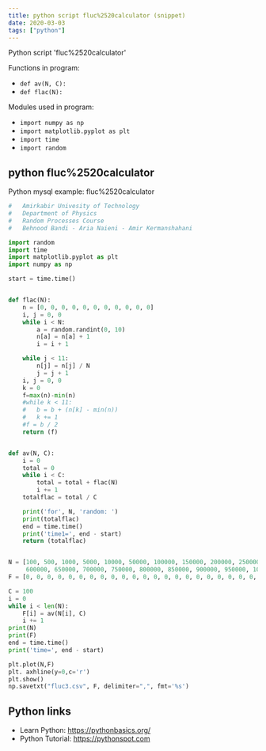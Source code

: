 ```yaml
---
title: python script fluc%2520calculator (snippet)
date: 2020-03-03
tags: ["python"]
---
```

Python script 'fluc%2520calculator'

Functions in program: 
* `def av(N, C):`
* `def flac(N):`

Modules used in program: 
* `import numpy as np`
* `import matplotlib.pyplot as plt`
* `import time`
* `import random`

## python fluc%2520calculator

Python mysql example: fluc%2520calculator

```python
#   Amirkabir Univesity of Technology
#   Department of Physics
#   Random Processes Course
#   Behnood Bandi - Aria Naieni - Amir Kermanshahani

import random
import time
import matplotlib.pyplot as plt
import numpy as np

start = time.time()


def flac(N):
    n = [0, 0, 0, 0, 0, 0, 0, 0, 0, 0, 0]
    i, j = 0, 0
    while i < N:
        a = random.randint(0, 10)
        n[a] = n[a] + 1
        i = i + 1

    while j < 11:
        n[j] = n[j] / N
        j = j + 1
    i, j = 0, 0
    k = 0
    f=max(n)-min(n)
    #while k < 11:
    #   b = b + (n[k] - min(n))
    #   k += 1
    #f = b / 2
    return (f)


def av(N, C):
    i = 0
    total = 0
    while i < C:
        total = total + flac(N)
        i += 1
    totalflac = total / C

    print('for', N, 'random: ')
    print(totalflac)
    end = time.time()
    print('time1=', end - start)
    return (totalflac)


N = [100, 500, 1000, 5000, 10000, 50000, 100000, 150000, 200000, 250000, 300000, 350000, 400000, 450000, 500000, 550000,
     600000, 650000, 700000, 750000, 800000, 850000, 900000, 950000, 1000000]
F = [0, 0, 0, 0, 0, 0, 0, 0, 0, 0, 0, 0, 0, 0, 0, 0, 0, 0, 0, 0, 0, 0, 0, 0, 0]

C = 100
i = 0
while i < len(N):
    F[i] = av(N[i], C)
    i += 1
print(N)
print(F)
end = time.time()
print('time=', end - start)

plt.plot(N,F)
plt. axhline(y=0,c='r')
plt.show()
np.savetxt("fluc3.csv", F, delimiter=",", fmt='%s')


```

## Python links

- Learn Python: https://pythonbasics.org/
- Python Tutorial: https://pythonspot.com

